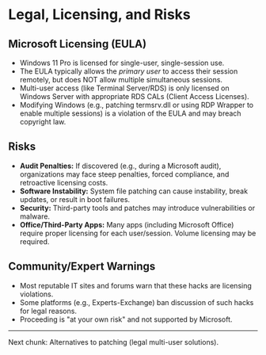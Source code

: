 # Legal, Licensing, and Risks

## Microsoft Licensing (EULA)
- Windows 11 Pro is licensed for single-user, single-session use.
- The EULA typically allows the *primary user* to access their session remotely, but does NOT allow multiple simultaneous sessions.
- Multi-user access (like Terminal Server/RDS) is only licensed on Windows Server with appropriate RDS CALs (Client Access Licenses).
- Modifying Windows (e.g., patching termsrv.dll or using RDP Wrapper to enable multiple sessions) is a violation of the EULA and may breach copyright law.

## Risks
- **Audit Penalties:** If discovered (e.g., during a Microsoft audit), organizations may face steep penalties, forced compliance, and retroactive licensing costs.
- **Software Instability:** System file patching can cause instability, break updates, or result in boot failures.
- **Security:** Third-party tools and patches may introduce vulnerabilities or malware.
- **Office/Third-Party Apps:** Many apps (including Microsoft Office) require proper licensing for each user/session. Volume licensing may be required.

## Community/Expert Warnings
- Most reputable IT sites and forums warn that these hacks are licensing violations.
- Some platforms (e.g., Experts-Exchange) ban discussion of such hacks for legal reasons.
- Proceeding is "at your own risk" and not supported by Microsoft.

---

Next chunk: Alternatives to patching (legal multi-user solutions).
